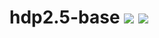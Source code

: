 # hdp2.5-base [![][layers-badge]][layers-link] [![][version-badge]][dockerhub-link]
           
[layers-badge]: https://images.microbadger.com/badges/image/teradatalabs/hdp2.5-base.svg
[layers-link]: https://microbadger.com/images/teradatalabs/hdp2.5-base
[version-badge]: https://images.microbadger.com/badges/version/teradatalabs/hdp2.5-base.svg
[dockerhub-link]: https://hub.docker.com/r/teradatalabs/hdp2.5-base
